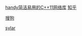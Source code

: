 [handy简洁易用的C++11网络库](https://github.com/yedf/handy)
[知乎](https://zhuanlan.zhihu.com/p/21378825)


[搜狗](https://github.com/sogou/workflow)

[sylar](https://github.com/sylar-yin/sylar)